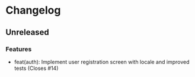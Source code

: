 # Changelog

## Unreleased

### Features

- feat(auth): Implement user registration screen with locale and improved tests (Closes #14)
